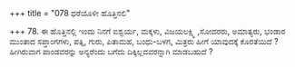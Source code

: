 +++
title = "078 ಧರೆಯೊಳೀ ಹೊತ್ತಿನಲಿ"

+++
78. ಈ ಹೊತ್ತಿನಲ್ಲಿ ಇಂದು ನಿನಗೆ ಐಶ್ವರ್ಯ, ಮಕ್ಕಳು, ವಿಜಯಲಕ್ಷ್ಮಿ ,ಸೋದರರು, ಅಮಾತ್ಯರು, ಭಂಡಾರ ಮುಂತಾದ ಸಪ್ತಾಂಗಗಳು, ಪತ್ನಿ, ಗುರು, ಪಿತಾಮಹ, ಬಂಧು-ಬಳಗ, ಮಿತ್ರರು ಹೀಗೆ ಯಾವುದಕ್ಕೆ ಕೊರತೆಯಿದೆ ? ಹೀಗಿರುವಾಗ ಪಾಂಡವರನ್ನು ಅನ್ಯರೆಂದು ಬಗೆದು ದಿಕ್ಕಿಲ್ಲದವರನ್ನಾಗಿ ಮಾಡಬಹುದೆ ?